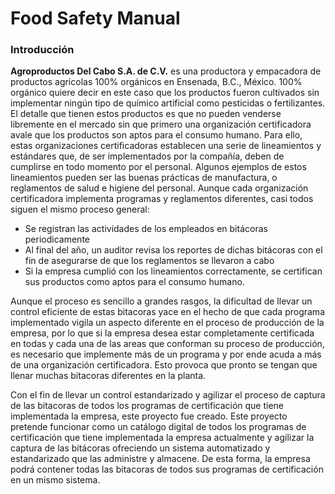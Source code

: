 # Food Safety Manual
### Introducción
**Agroproductos Del Cabo  S.A. de C.V.** es una productora y empacadora de 
productos agrícolas 100% orgánicos en Ensenada, B.C., México. 100% orgánico 
quiere decir en este caso que los productos fueron cultivados sin implementar 
ningún tipo de químico artificial como pesticidas o fertilizantes. El detalle 
que tienen estos productos es que no pueden venderse libremente en el mercado 
sin que primero una organización certificadora avale que los productos son 
aptos para el consumo humano. Para ello, estas organizaciones certificadoras 
establecen una serie de lineamientos y estándares que, de ser implementados por 
la compañía, deben de cumplirse en todo momento por el personal. Algunos 
ejemplos de estos lineamientos pueden ser las buenas prácticas de manufactura, 
o reglamentos de salud e higiene del personal. Aunque cada organización 
certificadora implementa programas y reglamentos diferentes, casi todos siguen 
el mismo proceso general:

* Se registran las actividades de los empleados en bitácoras periodicamente
* Al final del año, un auditor revisa los reportes de dichas bitácoras con el 
fin de asegurarse de que los reglamentos se llevaron a cabo
* Si la empresa cumplió con los lineamientos correctamente, se certifican sus 
productos como aptos para el consumo humano.

Aunque el proceso es sencillo a grandes rasgos, la dificultad de llevar un control eficiente de estas bitacoras yace en el hecho de que cada programa implementado vigila un aspecto diferente en el proceso de producción de la empresa, por lo que si la empresa desea estar completamente certificada en todas y cada una de las areas que conforman su proceso de producción, es necesario que implemente más de un programa y por ende acuda a más de una organización certificadora. Esto provoca que pronto se tengan que llenar muchas bitacoras diferentes en la planta. 

Con el fin de llevar un control estandarizado y agilizar el proceso de captura de las bitacoras de todos los programas de certificación que tiene implementada la empresa, este proyecto fue creado. Este proyecto pretende funcionar como un catálogo digital de todos los programas de certificación que tiene implementada la empresa actualmente y agilizar la captura de las bitácoras ofreciendo un sistema automatizado y estandarizado que las administre y almacene. De esta forma, la empresa podrá contener todas las bitacoras de todos sus programas de certificación en un mismo sistema. 